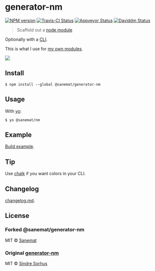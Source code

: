 # generator-nm

[![NPM version][npm-image]][npm-url] [![Travis-CI Status][travis-image]][travis-url] [![Appveyor Status][appveyor-image]][appveyor-url] [![Daviddm Status][daviddm-image]][daviddm-url]

> Scaffold out a [node module](https://github.com/sindresorhus/node-module-boilerplate)

Optionally with a [CLI](http://en.wikipedia.org/wiki/Command-line_interface).

This is what I use for [my own modules](https://www.npmjs.com/~sanemat).

![](screenshot.png)


## Install

```
$ npm install --global @sanemat/generator-nm
```


## Usage

With [yo](https://github.com/yeoman/yo):

```
$ yo @sanemat/nm
```

## Example

[Build example](./example).

## Tip

Use [chalk](https://github.com/sindresorhus/chalk) if you want colors in your CLI.

## Changelog

[changelog.md](./changelog.md).

## License

### Forked @sanemat/generator-nm

MIT © [Sanemat](http://sane.jp)

### Original [generator-nm](https://github.com/sindresorhus/generator-nm)

MIT © [Sindre Sorhus](http://sindresorhus.com)

[travis-url]: https://travis-ci.org/pandawing/generator-nm
[travis-image]: https://img.shields.io/travis/pandawing/generator-nm/master.svg?style=flat-square&label=travis
[appveyor-url]: https://ci.appveyor.com/project/sanemat/generator-nm/branch/master
[appveyor-image]: https://img.shields.io/appveyor/ci/sanemat/generator-nm/master.svg?style=flat-square&label=appveyor
[npm-url]: https://npmjs.org/package/@sanemat/generator-nm
[npm-image]: https://img.shields.io/npm/v/@sanemat/generator-nm.svg?style=flat-square
[daviddm-url]: https://david-dm.org/pandawing/generator-nm
[daviddm-image]: https://img.shields.io/david/pandawing/generator-nm.svg?style=flat-square
